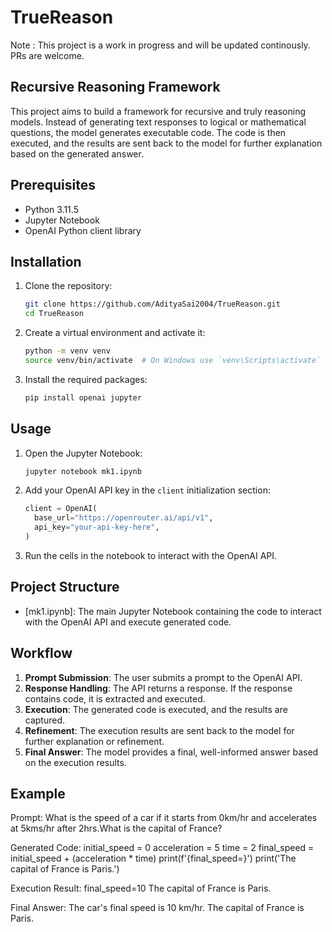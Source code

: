 # TrueReason
Note : This project is a work in progress and will be updated continously. PRs are welcome.
## Recursive Reasoning Framework

This project aims to build a framework for recursive and truly reasoning models. Instead of generating text responses to logical or mathematical questions, the model generates executable code. The code is then executed, and the results are sent back to the model for further explanation based on the generated answer.

## Prerequisites

- Python 3.11.5
- Jupyter Notebook
- OpenAI Python client library

## Installation

1. Clone the repository:

   ```sh
   git clone https://github.com/AdityaSai2004/TrueReason.git
   cd TrueReason
   ```

2. Create a virtual environment and activate it:

   ```sh
   python -m venv venv
   source venv/bin/activate  # On Windows use `venv\Scripts\activate`
   ```

3. Install the required packages:
   ```sh
   pip install openai jupyter
   ```

## Usage

1. Open the Jupyter Notebook:

   ```sh
   jupyter notebook mk1.ipynb
   ```

2. Add your OpenAI API key in the `client` initialization section:

   ```python
   client = OpenAI(
     base_url="https://openrouter.ai/api/v1",
     api_key="your-api-key-here",
   )
   ```

3. Run the cells in the notebook to interact with the OpenAI API.

## Project Structure

- [mk1.ipynb]: The main Jupyter Notebook containing the code to interact with the OpenAI API and execute generated code.

## Workflow

1. **Prompt Submission**: The user submits a prompt to the OpenAI API.
2. **Response Handling**: The API returns a response. If the response contains code, it is extracted and executed.
3. **Execution**: The generated code is executed, and the results are captured.
4. **Refinement**: The execution results are sent back to the model for further explanation or refinement.
5. **Final Answer**: The model provides a final, well-informed answer based on the execution results.

## Example

Prompt:
What is the speed of a car if it starts from 0km/hr and accelerates at 5kms/hr after 2hrs.What is the capital of France?

Generated Code:
initial_speed = 0
acceleration = 5
time = 2
final_speed = initial_speed + (acceleration \* time)
print(f'{final_speed=}')
print('The capital of France is Paris.')

Execution Result:
final_speed=10
The capital of France is Paris.

Final Answer:
The car's final speed is 10 km/hr. The capital of France is Paris.
